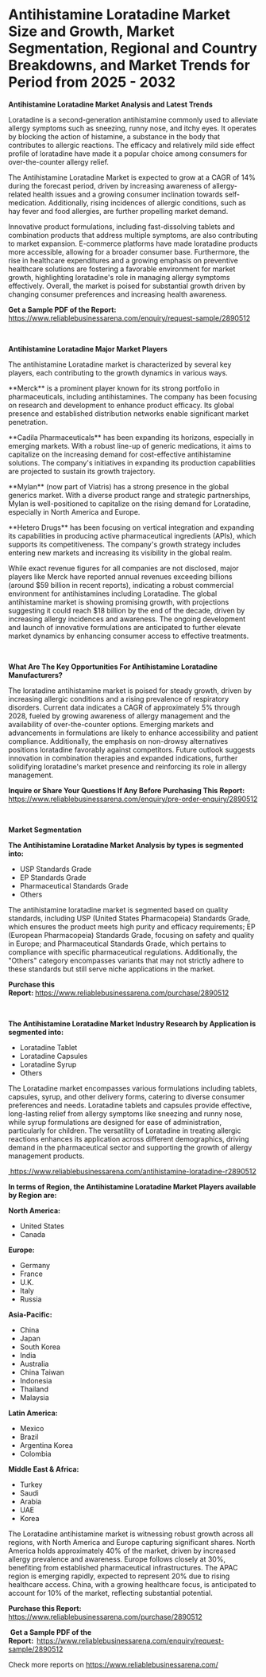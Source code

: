 <p><h1>Antihistamine Loratadine Market Size and Growth, Market Segmentation, Regional and Country Breakdowns, and Market Trends for Period from 2025 -  2032</h1></p><p><strong>Antihistamine Loratadine Market Analysis and Latest Trends</strong></p>
<p><p>Loratadine is a second-generation antihistamine commonly used to alleviate allergy symptoms such as sneezing, runny nose, and itchy eyes. It operates by blocking the action of histamine, a substance in the body that contributes to allergic reactions. The efficacy and relatively mild side effect profile of loratadine have made it a popular choice among consumers for over-the-counter allergy relief.</p><p>The Antihistamine Loratadine Market is expected to grow at a CAGR of 14% during the forecast period, driven by increasing awareness of allergy-related health issues and a growing consumer inclination towards self-medication. Additionally, rising incidences of allergic conditions, such as hay fever and food allergies, are further propelling market demand. </p><p>Innovative product formulations, including fast-dissolving tablets and combination products that address multiple symptoms, are also contributing to market expansion. E-commerce platforms have made loratadine products more accessible, allowing for a broader consumer base. Furthermore, the rise in healthcare expenditures and a growing emphasis on preventive healthcare solutions are fostering a favorable environment for market growth, highlighting loratadine's role in managing allergy symptoms effectively. Overall, the market is poised for substantial growth driven by changing consumer preferences and increasing health awareness.</p></p>
<p><strong>Get a Sample PDF of the Report:&nbsp;</strong> <a href="https://www.reliablebusinessarena.com/enquiry/request-sample/2890512?utm_campaign=2632&utm_medium=2&utm_source=Github&utm_content=ia&utm_term=14032025&utm_id=antihistamine-loratadine">https://www.reliablebusinessarena.com/enquiry/request-sample/2890512</a></p>
<p>&nbsp;</p>
<p><strong>Antihistamine Loratadine Major Market Players</strong></p>
<p><p>The antihistamine Loratadine market is characterized by several key players, each contributing to the growth dynamics in various ways. </p><p>**Merck** is a prominent player known for its strong portfolio in pharmaceuticals, including antihistamines. The company has been focusing on research and development to enhance product efficacy. Its global presence and established distribution networks enable significant market penetration.</p><p>**Cadila Pharmaceuticals** has been expanding its horizons, especially in emerging markets. With a robust line-up of generic medications, it aims to capitalize on the increasing demand for cost-effective antihistamine solutions. The company's initiatives in expanding its production capabilities are projected to sustain its growth trajectory.</p><p>**Mylan** (now part of Viatris) has a strong presence in the global generics market. With a diverse product range and strategic partnerships, Mylan is well-positioned to capitalize on the rising demand for Loratadine, especially in North America and Europe.</p><p>**Hetero Drugs** has been focusing on vertical integration and expanding its capabilities in producing active pharmaceutical ingredients (APIs), which supports its competitiveness. The company's growth strategy includes entering new markets and increasing its visibility in the global realm.</p><p>While exact revenue figures for all companies are not disclosed, major players like Merck have reported annual revenues exceeding billions (around $59 billion in recent reports), indicating a robust commercial environment for antihistamines including Loratadine. The global antihistamine market is showing promising growth, with projections suggesting it could reach $18 billion by the end of the decade, driven by increasing allergy incidences and awareness. The ongoing development and launch of innovative formulations are anticipated to further elevate market dynamics by enhancing consumer access to effective treatments.</p></p>
<p>&nbsp;</p>
<p><strong>What Are The Key Opportunities For Antihistamine Loratadine Manufacturers?</strong></p>
<p><p>The loratadine antihistamine market is poised for steady growth, driven by increasing allergic conditions and a rising prevalence of respiratory disorders. Current data indicates a CAGR of approximately 5% through 2028, fueled by growing awareness of allergy management and the availability of over-the-counter options. Emerging markets and advancements in formulations are likely to enhance accessibility and patient compliance. Additionally, the emphasis on non-drowsy alternatives positions loratadine favorably against competitors. Future outlook suggests innovation in combination therapies and expanded indications, further solidifying loratadine's market presence and reinforcing its role in allergy management.</p></p>
<p><strong>Inquire or Share Your Questions If Any Before Purchasing This Report:</strong> <a href="https://www.reliablebusinessarena.com/enquiry/pre-order-enquiry/2890512?utm_campaign=2632&utm_medium=2&utm_source=Github&utm_content=ia&utm_term=14032025&utm_id=antihistamine-loratadine">https://www.reliablebusinessarena.com/enquiry/pre-order-enquiry/2890512</a></p>
<p>&nbsp;</p>
<p><strong>Market Segmentation</strong></p>
<p><strong>The Antihistamine Loratadine Market Analysis by types is segmented into:</strong></p>
<p><ul><li>USP Standards Grade</li><li>EP Standards Grade</li><li>Pharmaceutical Standards Grade</li><li>Others</li></ul></p>
<p><p>The antihistamine loratadine market is segmented based on quality standards, including USP (United States Pharmacopeia) Standards Grade, which ensures the product meets high purity and efficacy requirements; EP (European Pharmacopeia) Standards Grade, focusing on safety and quality in Europe; and Pharmaceutical Standards Grade, which pertains to compliance with specific pharmaceutical regulations. Additionally, the "Others" category encompasses variants that may not strictly adhere to these standards but still serve niche applications in the market.</p></p>
<p><strong>Purchase this Report:&nbsp;</strong><a href="https://www.reliablebusinessarena.com/purchase/2890512?utm_campaign=2632&utm_medium=2&utm_source=Github&utm_content=ia&utm_term=14032025&utm_id=antihistamine-loratadine">https://www.reliablebusinessarena.com/purchase/2890512</a></p>
<p>&nbsp;</p>
<p><strong>The Antihistamine Loratadine Market Industry Research by Application is segmented into:</strong></p>
<p><ul><li>Loratadine Tablet</li><li>Loratadine Capsules</li><li>Loratadine Syrup</li><li>Others</li></ul></p>
<p><p>The Loratadine market encompasses various formulations including tablets, capsules, syrup, and other delivery forms, catering to diverse consumer preferences and needs. Loratadine tablets and capsules provide effective, long-lasting relief from allergy symptoms like sneezing and runny nose, while syrup formulations are designed for ease of administration, particularly for children. The versatility of Loratadine in treating allergic reactions enhances its application across different demographics, driving demand in the pharmaceutical sector and supporting the growth of allergy management products.</p></p>
<p><a href="https://www.reliablebusinessarena.com/antihistamine-loratadine-r2890512?utm_campaign=2632&utm_medium=2&utm_source=Github&utm_content=ia&utm_term=14032025&utm_id=antihistamine-loratadine">&nbsp;https://www.reliablebusinessarena.com/antihistamine-loratadine-r2890512</a></p>
<p><strong>In terms of Region, the Antihistamine Loratadine Market Players available by Region are:</strong></p>
<p>
    <p> <strong> North America: </strong>
        <ul>
            <li>United States</li>
            <li>Canada</li>
        </ul>
        </p> 
    <p> <strong> Europe: </strong>
        <ul>
            <li>Germany</li>
            <li>France</li>
            <li>U.K.</li>
            <li>Italy</li>
            <li>Russia</li>
        </ul>
        </p> 
    <p> <strong> Asia-Pacific: </strong>
        <ul>
            <li>China</li>
            <li>Japan</li>
            <li>South Korea</li>
            <li>India</li>
            <li>Australia</li>
            <li>China Taiwan</li>
            <li>Indonesia</li>
            <li>Thailand</li>
            <li>Malaysia</li>
        </ul>
        </p> 
    <p> <strong> Latin America: </strong>
        <ul>
            <li>Mexico</li>
            <li>Brazil</li>
            <li>Argentina Korea</li>
            <li>Colombia</li>
        </ul>
        </p> 
    <p> <strong> Middle East & Africa: </strong>
        <ul>
            <li>Turkey</li>
            <li>Saudi</li>
            <li>Arabia</li>
            <li>UAE</li>
            <li>Korea</li>
        </ul>
    </p>
    </p>
<p><p>The Loratadine antihistamine market is witnessing robust growth across all regions, with North America and Europe capturing significant shares. North America holds approximately 40% of the market, driven by increased allergy prevalence and awareness. Europe follows closely at 30%, benefiting from established pharmaceutical infrastructures. The APAC region is emerging rapidly, expected to represent 20% due to rising healthcare access. China, with a growing healthcare focus, is anticipated to account for 10% of the market, reflecting substantial potential.</p></p>
<p><strong>Purchase this Report: </strong><a href="https://www.reliablebusinessarena.com/purchase/2890512?utm_campaign=2632&utm_medium=2&utm_source=Github&utm_content=ia&utm_term=14032025&utm_id=antihistamine-loratadine">https://www.reliablebusinessarena.com/purchase/2890512</a></p>
<p>&nbsp;<strong>Get a Sample PDF of the Report:&nbsp;&nbsp;</strong><a href="https://www.reliablebusinessarena.com/enquiry/request-sample/2890512?utm_campaign=2632&utm_medium=2&utm_source=Github&utm_content=ia&utm_term=14032025&utm_id=antihistamine-loratadine">https://www.reliablebusinessarena.com/enquiry/request-sample/2890512</a></p>
<p><strong></strong></p>
<p>Check more reports on <a href="https://www.reliablebusinessarena.com/?utm_campaign=2632&utm_medium=2&utm_source=Github&utm_content=ia&utm_term=14032025&utm_id=antihistamine-loratadine">https://www.reliablebusinessarena.com/</a></p>